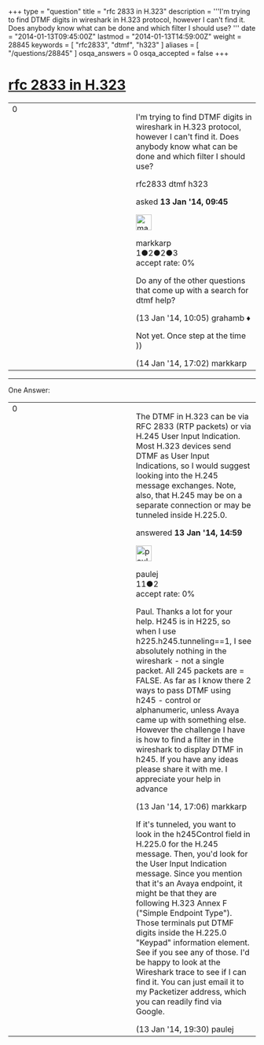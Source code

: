 +++
type = "question"
title = "rfc 2833 in H.323"
description = '''I&#x27;m trying to find DTMF digits in wireshark in H.323 protocol, however I can&#x27;t find it. Does anybody know what can be done and which filter I should use? '''
date = "2014-01-13T09:45:00Z"
lastmod = "2014-01-13T14:59:00Z"
weight = 28845
keywords = [ "rfc2833", "dtmf", "h323" ]
aliases = [ "/questions/28845" ]
osqa_answers = 0
osqa_accepted = false
+++

<div class="headNormal">

# [rfc 2833 in H.323](/questions/28845/rfc-2833-in-h323)

</div>

<div id="main-body">

<div id="askform">

<table id="question-table" style="width:100%;"><colgroup><col style="width: 50%" /><col style="width: 50%" /></colgroup><tbody><tr class="odd"><td style="width: 30px; vertical-align: top"><div class="vote-buttons"><div id="post-28845-score" class="post-score" title="current number of votes">0</div><div id="favorite-count" class="favorite-count"></div></div></td><td><div id="item-right"><div class="question-body"><p>I'm trying to find DTMF digits in wireshark in H.323 protocol, however I can't find it. Does anybody know what can be done and which filter I should use?</p></div><div id="question-tags" class="tags-container tags">rfc2833 dtmf h323</div><div id="question-controls" class="post-controls"></div><div class="post-update-info-container"><div class="post-update-info post-update-info-user"><p>asked <strong>13 Jan '14, 09:45</strong></p><img src="https://secure.gravatar.com/avatar/2e9ca7d554f1c1cdf7d66d6827884742?s=32&amp;d=identicon&amp;r=g" class="gravatar" width="32" height="32" alt="markkarp&#39;s gravatar image" /><p>markkarp<br />
<span class="score" title="1 reputation points">1</span><span title="2 badges"><span class="badge1">●</span><span class="badgecount">2</span></span><span title="2 badges"><span class="silver">●</span><span class="badgecount">2</span></span><span title="3 badges"><span class="bronze">●</span><span class="badgecount">3</span></span><br />
<span class="accept_rate" title="Rate of the user&#39;s accepted answers">accept rate:</span> <span title="markkarp has no accepted answers">0%</span></p></div></div><div id="comments-container-28845" class="comments-container"><span id="28846"></span><div id="comment-28846" class="comment"><div id="post-28846-score" class="comment-score"></div><div class="comment-text"><p>Do any of the other questions that come up with a search for dtmf help?</p></div><div id="comment-28846-info" class="comment-info"><span class="comment-age">(13 Jan '14, 10:05)</span> grahamb ♦</div></div><span id="28890"></span><div id="comment-28890" class="comment"><div id="post-28890-score" class="comment-score"></div><div class="comment-text"><p>Not yet. Once step at the time ))</p></div><div id="comment-28890-info" class="comment-info"><span class="comment-age">(14 Jan '14, 17:02)</span> markkarp</div></div></div><div id="comment-tools-28845" class="comment-tools"></div><div class="clear"></div><div id="comment-28845-form-container" class="comment-form-container"></div><div class="clear"></div></div></td></tr></tbody></table>

------------------------------------------------------------------------

<div class="tabBar">

<span id="sort-top"></span>

<div class="headQuestions">

One Answer:

</div>

</div>

<span id="28849"></span>

<div id="answer-container-28849" class="answer">

<table style="width:100%;"><colgroup><col style="width: 50%" /><col style="width: 50%" /></colgroup><tbody><tr class="odd"><td style="width: 30px; vertical-align: top"><div class="vote-buttons"><div id="post-28849-score" class="post-score" title="current number of votes">0</div></div></td><td><div class="item-right"><div class="answer-body"><p>The DTMF in H.323 can be via RFC 2833 (RTP packets) or via H.245 User Input Indication. Most H.323 devices send DTMF as User Input Indications, so I would suggest looking into the H.245 message exchanges. Note, also, that H.245 may be on a separate connection or may be tunneled inside H.225.0.</p></div><div class="answer-controls post-controls"></div><div class="post-update-info-container"><div class="post-update-info post-update-info-user"><p>answered <strong>13 Jan '14, 14:59</strong></p><img src="https://secure.gravatar.com/avatar/4c284f8d7cebec32391fcd9029c76780?s=32&amp;d=identicon&amp;r=g" class="gravatar" width="32" height="32" alt="paulej&#39;s gravatar image" /><p>paulej<br />
<span class="score" title="11 reputation points">11</span><span title="2 badges"><span class="bronze">●</span><span class="badgecount">2</span></span><br />
<span class="accept_rate" title="Rate of the user&#39;s accepted answers">accept rate:</span> <span title="paulej has no accepted answers">0%</span></p></div></div><div id="comments-container-28849" class="comments-container"><span id="28851"></span><div id="comment-28851" class="comment"><div id="post-28851-score" class="comment-score"></div><div class="comment-text"><p>Paul. Thanks a lot for your help. H245 is in H225, so when I use h225.h245.tunneling==1, I see absolutely nothing in the wireshark - not a single packet. All 245 packets are = FALSE. As far as I know there 2 ways to pass DTMF using h245 - control or alphanumeric, unless Avaya came up with something else. However the challenge I have is how to find a filter in the wireshark to display DTMF in h245. If you have any ideas please share it with me. I appreciate your help in advance</p></div><div id="comment-28851-info" class="comment-info"><span class="comment-age">(13 Jan '14, 17:06)</span> markkarp</div></div><span id="28853"></span><div id="comment-28853" class="comment"><div id="post-28853-score" class="comment-score"></div><div class="comment-text"><p>If it's tunneled, you want to look in the h245Control field in H.225.0 for the H.245 message. Then, you'd look for the User Input Indication message. Since you mention that it's an Avaya endpoint, it might be that they are following H.323 Annex F ("Simple Endpoint Type"). Those terminals put DTMF digits inside the H.225.0 "Keypad" information element. See if you see any of those. I'd be happy to look at the Wireshark trace to see if I can find it. You can just email it to my Packetizer address, which you can readily find via Google.</p></div><div id="comment-28853-info" class="comment-info"><span class="comment-age">(13 Jan '14, 19:30)</span> paulej</div></div></div><div id="comment-tools-28849" class="comment-tools"></div><div class="clear"></div><div id="comment-28849-form-container" class="comment-form-container"></div><div class="clear"></div></div></td></tr></tbody></table>

</div>

<div class="paginator-container-left">

</div>

</div>

</div>

